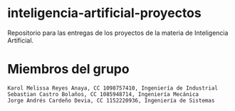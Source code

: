 # inteligencia-artificial-proyectos
Repositorio para las entregas de los proyectos de la materia de Inteligencia Artificial.

# Miembros del grupo

    Karol Melissa Reyes Anaya, CC 1098757410, Ingeniería de Industrial
    Sebastian Castro Bolaños, CC 1085948714, Ingeniería Mecánica
    Jorge Andrés Cardeño Devia, CC 1152220936, Ingeniería de Sistemas
